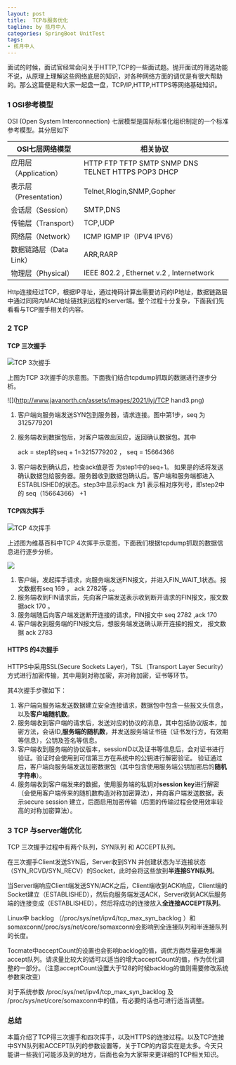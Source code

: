 ```yaml
---
layout: post
title:  TCP与服务优化
tagline: by 揽月中人
categories: SpringBoot UnitTest
tags:
- 揽月中人
---
```


面试的时候，面试官经常会问关于HTTP,TCP的一些面试题。抛开面试的筛选功能不说，从原理上理解这些网络底层的知识，对各种网络方面的调优是有很大帮助的。那么这篇便是和大家一起盘一盘，TCP/IP,HTTP,HTTPS等网络基础知识。

<!--more-->

### 1 OSI参考模型

OSI (Open System Interconnection) 七层模型是国际标准化组织制定的一个标准参考模型。其分层如下



| OSI七层网络模型         | 相关协议                                           |
| ----------------------- | -------------------------------------------------- |
| 应用层（Application）   | HTTP FTP TFTP SMTP SNMP DNS TELNET HTTPS POP3 DHCP |
| 表示层（Presentation）  | Telnet,Rlogin,SNMP,Gopher                          |
| 会话层（Session）       | SMTP,DNS                                           |
| 传输层（Transport）     | TCP,UDP                                            |
| 网络层（Network）       | ICMP IGMP IP（IPV4 IPV6）                          |
| 数据链路层（Data Link） | ARR,RARP                                           |
| 物理层（Physical）      | IEEE 802.2 , Ethernet v.2 , Internetwork           |

Http连接经过TCP，根据IP寻址，通过掩码计算出需要访问的IP地址，数据链路层中通过同网内MAC地址链找到远程的server端。整个过程十分复杂，下面我们先看看与TCP握手相关的内容。

### 2 TCP

#### TCP 三次握手

![TCP 3次握手](http://www.javanorth.cn/assets/images/2021/lyj/Connection_TCP.png)

上图为TCP 3次握手的示意图。下面我们结合tcpdump抓取的数据进行逐步分析。

![](http://www.javanorth.cn/assets/images/2021/lyj/TCP hand3.png)

1. 客户端向服务端发送SYN包到服务器，请求连接。图中第1步，seq 为3125779201

2. 服务端收到数据包后，对客户端做出回应，返回确认数据包。其中 

   ack = step1的seq + 1=3215779202 ， seq = 15664366

3. 客户端收到确认后，检查ack值是否 为step1中的seq+1。 如果是的话将发送确认数据包给服务器。服务器收到数据包确认后。客户端和服务端都进入ESTABLISHED的状态。step3中显示的ack 为1 表示相对序列号，即step2中的 seq（15664366） +1  



#### TCP四次挥手

![TCP 4次挥手](http://www.javanorth.cn/assets/images/2021/lyj/TCP_CLOSE.svg.png)

上述图为维基百科中TCP 4次挥手示意图，下面我们根据tcpdump抓取的数据信息进行逐步分析。

![](http://www.javanorth.cn/assets/images/2021/lyj/tcpwave4.png)

1. 客户端，发起挥手请求，向服务端发送FIN报文，并进入FIN_WAIT_1状态。报文数据有seq 169 ， ack 2782等 。。
2. 服务端收到FIN请求后，先向客户端发送表示收到断开请求的FIN报文，报文数据ack 170 。
3. 服务端随后向客户端发送断开连接的请求，FIN报文中 seq 2782 ,ack 170
4. 客户端收到服务端的FIN报文后，想服务端发送确认断开连接的报文， 报文数据 ack 2783 



#### HTTPS 的4次握手

HTTPS中采用SSL(Secure Sockets Layer)，TSL（Transport Layer Security）方式进行加密传输，其中用到对称加密，非对称加密，证书等环节。

其4次握手步骤如下：

1. 客户端向服务端发送数据建立安全连接请求，数据包中包含一些报文头信息，以及**客户端随机数**。
2. 服务端收到客户端的请求后，发送对应的协议的消息，其中包括协议版本，加密方法，会话ID,**服务端的随机数**，并发送服务端证书链（证书发行方，有效期等信息），公钥及签名等信息。
3. 客户端收到服务端的协议版本，sessionID以及证书等信息后，会对证书进行验证。验证时会使用到可信第三方在系统中的公钥进行解密验证。 验证通过后，客户端向服务端发送加密数据包（其中包含使用服务端公钥加密后的**随机字符串**）。
4. 服务端收到客户端发来的数据，使用服务端的私钥对**session key**进行解密（会使用客户端传来的随机数构造对称加密算法），并向客户端发送数据，表示secure session 建立，后面启用加密传输（后面的传输过程会使用效率较高的对称加密算法）。



### 3 TCP 与server端优化

TCP 三次握手过程中有两个队列，SYN队列 和 ACCEPT队列。

在三次握手Client发送SYN后，Server收到SYN 并创建状态为半连接状态（SYN_RCVD/SYN_RECV）的Socket，此时会将这些放到**半连接SYN队列**。

当Server端响应Client端发送SYN/ACK之后，Client端收到ACK响应，Client端的Socket建立（ESTABLISHED），然后向服务端发送ACK，Server收到ACK后服务端的连接变成（ESTABLISHED），然后将成功的连接放入**全连接ACCEPT队列**。

Linux中 backlog （/proc/sys/net/ipv4/tcp_max_syn_backlog ）和somaxconn(/proc/sys/net/core/somaxconn)会影响到全连接队列和半连接队列的长度。

Tocmate中acceptCount的设置也会影响backlog的值，调优方面尽量避免堆满accept队列。请求量比较大的话可以适当的增大acceptCount的值，作为优化调整的一部分。（注意acceptCount设置大于128的时候backlog的值则需要修改系统参数来改变）

对于系统参数 /proc/sys/net/ipv4/tcp_max_syn_backlog 及 /proc/sys/net/core/somaxconn中的值，有必要的话也可进行适当调整。


### 总结

本篇介绍了TCP得三次握手和四次挥手，以及HTTPS的连接过程。以及TCP连接中SYN队列和ACCEPT队列的参数设置等，关于TCP的内容实在是太多。今天只能讲一些我们可能涉及到的地方，后面也会为大家带来更详细的TCP相关知识。

